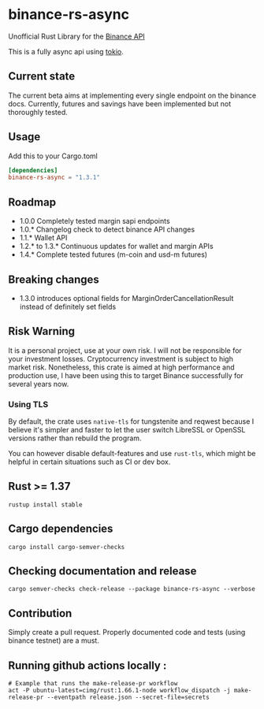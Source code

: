 # binance-rs-async

Unofficial Rust Library for the [Binance API](https://github.com/binance-exchange/binance-official-api-docs)

This is a fully async api using [tokio](https://tokio.rs/).

## Current state

The current beta aims at implementing every single endpoint on the binance docs. Currently, futures and savings have
been implemented but not thoroughly tested.

## Usage

Add this to your Cargo.toml

```toml
[dependencies]
binance-rs-async = "1.3.1"
```

## Roadmap

- 1.0.0 Completely tested margin sapi endpoints
- 1.0.* Changelog check to detect binance API changes
- 1.1.* Wallet API
- 1.2.* to 1.3.* Continuous updates for wallet and margin APIs
- 1.4.* Complete tested futures (m-coin and usd-m futures)

## Breaking changes
- 1.3.0 introduces optional fields for MarginOrderCancellationResult instead of definitely set fields

## Risk Warning

It is a personal project, use at your own risk. I will not be responsible for your investment losses. Cryptocurrency
investment is subject to high market risk. Nonetheless, this crate is aimed at high performance and production use, I
have been using this to target Binance successfully for several years now.

### Using TLS

By default, the crate uses `native-tls` for tungstenite and reqwest because I believe it's simpler and faster to let the
user switch LibreSSL or OpenSSL versions rather than rebuild the program.

You can however disable default-features and use `rust-tls`, which might be helpful in certain situations such as CI or
dev box.

## Rust >= 1.37

```shell
rustup install stable
```

## Cargo dependencies

```shell
cargo install cargo-semver-checks
```

## Checking documentation and release

```shell
cargo semver-checks check-release --package binance-rs-async --verbose
```

## Contribution

Simply create a pull request. Properly documented code and tests (using binance testnet) are a must.

## Running github actions locally : 

```shell
# Example that runs the make-release-pr workflow 
act -P ubuntu-latest=cimg/rust:1.66.1-node workflow_dispatch -j make-release-pr --eventpath release.json --secret-file=secrets
```
